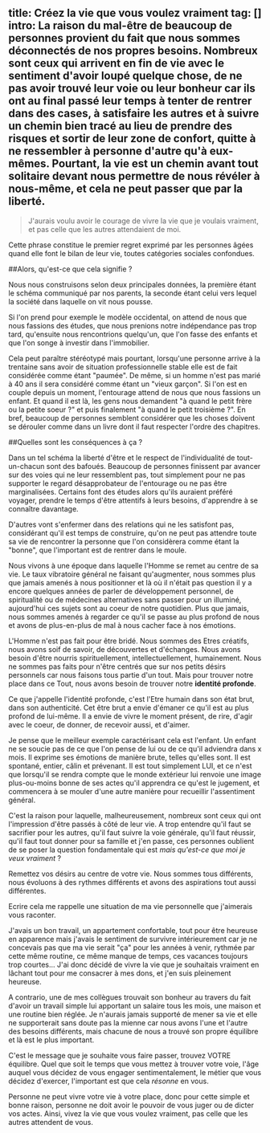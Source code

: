title: Créez la vie que vous voulez vraiment
tag: []
intro: La raison du mal-être de beaucoup de personnes provient du fait que nous sommes déconnectés de nos propres besoins. Nombreux sont ceux qui arrivent en fin de vie avec le sentiment d'avoir loupé quelque chose, de ne pas avoir trouvé leur voie ou leur bonheur car ils ont au final passé leur temps à tenter de rentrer dans des cases, à satisfaire les autres et à suivre un chemin bien tracé au lieu de prendre des risques et sortir de leur zone de confort, quitte à ne ressembler à personne d'autre qu'à eux-mêmes. Pourtant, la vie est un chemin avant tout solitaire devant nous permettre de nous révéler à nous-même, et cela ne peut passer que par la liberté. 
---
>J'aurais voulu avoir le courage de vivre la vie que je voulais vraiment, et pas celle que les autres attendaient de moi.

Cette phrase constitue le premier regret exprimé par les personnes âgées quand elle font le bilan de leur vie, toutes catégories sociales confondues. 

##Alors, qu'est-ce que cela signifie ?

Nous nous construisons selon deux principales données, la première étant le schéma communiqué par nos parents, la seconde étant celui vers lequel la société dans laquelle on vit nous pousse. 

Si l'on prend pour exemple le modèle occidental, on attend de nous que nous fassions des études, que nous prenions notre indépendance pas trop tard, qu'ensuite nous rencontrions quelqu'un, que l'on fasse des enfants et que l'on songe à investir dans l'immobilier. 

Cela peut paraître stéréotypé mais pourtant, lorsqu'une personne arrive à la trentaine sans avoir de situation professionnelle stable elle est de fait considérée comme étant "paumée". De même, si un homme n'est pas marié à 40 ans il sera considéré comme étant un "vieux garçon". Si l'on est en couple depuis un moment, l'entourage attend de nous que nous fassions un enfant. Et quand il est là, les gens nous demandent "à quand le petit frère ou la petite soeur ?" et puis finalement "à quand le petit troisième ?". En bref, beaucoup de personnes semblent considérer que les choses doivent se dérouler comme dans un livre dont il faut respecter l'ordre des chapitres.

##Quelles sont les conséquences à ça ?

Dans un tel schéma la liberté d'être et le respect de l'individualité de tout-un-chacun sont des bafoués. Beaucoup de personnes finissent par avancer sur des voies qui ne leur ressemblent pas, tout simplement pour ne pas supporter le regard désapprobateur de l'entourage ou ne pas être marginalisées. Certains font des études alors qu'ils auraient préféré voyager, prendre le temps d'être attentifs à leurs besoins, d'apprendre à se connaître davantage.

D'autres vont s'enfermer dans des relations qui ne les satisfont pas, considérant qu'il est temps de construire, qu'on ne peut pas attendre toute sa vie de rencontrer la personne que l'on considèrera comme étant la "bonne", que l'important est de rentrer dans le moule.

Nous vivons à une époque dans laquelle l'Homme se remet au centre de sa vie. Le taux vibratoire général ne faisant qu'augmenter, nous sommes plus que jamais amenés à nous positionner et là où il n'était pas question il y a encore quelques années de parler de développement personnel, de spiritualité ou de médecines alternatives sans passer pour un illuminé, aujourd'hui ces sujets sont au coeur de notre quotidien. Plus que jamais, nous sommes amenés à regarder ce qu'il se passe au plus profond de nous et avons de plus-en-plus de mal à nous cacher face à nos émotions. 

L'Homme n'est pas fait pour être bridé. Nous sommes des Etres créatifs, nous avons soif de savoir, de découvertes et d'échanges. Nous avons besoin d'être nourris spirituellement, intellectuellement, humainement. Nous ne sommes pas faits pour n'être centrés que sur nos petits désirs personnels car nous faisons tous partie d'un tout. Mais pour trouver notre place dans ce Tout, nous avons besoin de trouver notre **identité profonde**.

Ce que j'appelle l'identité profonde, c'est l'Etre humain dans son état brut, dans son authenticité. Cet être brut a envie d'émaner ce qu'il est au plus profond de lui-même. Il a envie de vivre le moment présent, de rire, d'agir avec le coeur, de donner, de recevoir aussi, et d'aimer.

Je pense que le meilleur exemple caractérisant cela est l'enfant. Un enfant ne se soucie pas de ce que l'on pense de lui ou de ce qu'il adviendra dans x mois. Il exprime ses émotions de manière brute, telles qu'elles sont. Il est spontané, entier, câlin et prévenant. Il est tout simplement LUI, et ce n'est que lorsqu'il se rendra compte que le monde extérieur lui renvoie une image plus-ou-moins bonne de ses actes qu'il apprendra ce qu'est le jugement, et commencera à se mouler d'une autre manière pour recueillir l'assentiment général. 

C'est la raison pour laquelle, malheureusement, nombreux sont ceux qui ont l'impression d'être passés à côté de leur vie. A trop entendre qu'il faut se sacrifier pour les autres, qu'il faut suivre la voie générale, qu'il faut réussir, qu'il faut tout donner pour sa famille et j'en passe, ces personnes oublient de se poser la question fondamentale qui est *mais qu'est-ce que moi je veux vraiment* ?

Remettez vos désirs au centre de votre vie. Nous sommes tous différents, nous évoluons à des rythmes différents et avons des aspirations tout aussi différentes. 

Ecrire cela me rappelle une situation de ma vie personnelle que j'aimerais vous raconter. 

J'avais un bon travail, un appartement confortable, tout pour être heureuse en apparence mais j'avais le sentiment de survivre intérieurement car je ne concevais pas que ma vie serait "ça" pour les années à venir, rythmée par cette même routine, ce même manque de temps, ces vacances toujours trop courtes... J'ai donc décidé de vivre la vie que je souhaitais vraiment en lâchant tout pour me consacrer à mes dons, et j'en suis pleinement heureuse.

A contrario, une de mes collègues trouvait son bonheur au travers du fait d'avoir un travail simple lui apportant un salaire tous les mois, une maison et une routine bien réglée. Je n'aurais jamais supporté de mener sa vie et elle ne supporterait sans doute pas la mienne car nous avons l'une et l'autre des besoins différents, mais chacune de nous a trouvé son propre équilibre et là est le plus important.

C'est le message que je souhaite vous faire passer, trouvez VOTRE équilibre. Quel que soit le temps que vous mettez à trouver votre voie, l'âge auquel vous décidez de vous engager sentimentalement, le métier que vous décidez d'exercer, l'important est que cela *résonne* en vous. 

Personne ne peut vivre votre vie à votre place, donc pour cette simple et bonne raison, personne ne doit avoir le pouvoir de vous juger ou de dicter vos actes. Ainsi, vivez la vie que vous voulez vraiment, pas celle que les autres attendent de vous.